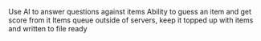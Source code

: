 Use AI to answer questions against items
Ability to guess an item and get score from it
Items queue outside of servers, keep it topped up with items and written to file ready
